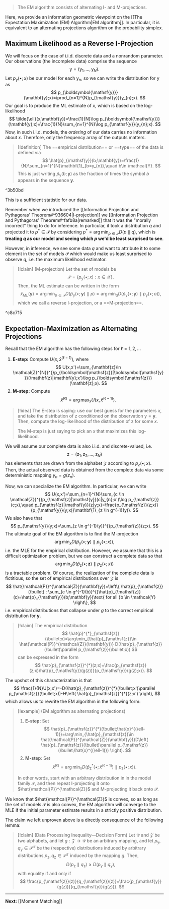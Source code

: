 > The EM algorithm consists of alternating I- and M-projections.

Here, we provide an information geometric viewpoint on the [[The Expectation Maximization (EM) Algorithm|EM algorithm]]. In particular, it is equivalent to an alternating projections algorithm on the probability simplex.

## Maximum Likelihood as a Reverse I-Projection

We will focus on the case of i.i.d. discrete data and a nonrandom parameter. Our observations (the incomplete data) comprise the sequence
$$
\boldsymbol{\mathsf{y}}=(\mathsf{y}_{1},\dots,\mathsf{y}_{N}).
$$
Let $p_{\mathsf{y}}(\bullet;x)$ be our model for each $\mathsf{y}_{n}$, so we can write the distribution for $\boldsymbol{\mathsf{y}}$ as
$$
p_{\boldsymbol{\mathsf{y}}}(\mathbf{y};x)=\prod_{n=1}^{N}p_{\mathsf{y}}(y_{n};x).
$$
Our goal is to produce the ML estimate of $x$, which is based on the log-likelihood
$$
\tilde{\ell}(x;\mathbf{y})=\frac{1}{N}\log p_{\boldsymbol{\mathsf{y}}}(\mathbf{y};x)=\frac{1}{N}\sum_{n=1}^{N}\log p_{\mathsf{y}}(y_{n};x).
$$
Now, in such i.i.d. models, the *ordering* of our data carries no information about $x$. Therefore, only the frequency array of the outputs matters.

> [!definition]
> The ==empirical distribution== or ==type== of the data is defined via
> $$
> \hat{p}_{\mathsf{y}}(b;\mathbf{y})=\frac{1}{N}\sum_{n=1}^{N}\mathbf{1}_{b=y_{n}},\quad b\in \mathcal{Y}.
> $$
> This is just writing $\hat{p}_{\boldsymbol{\mathsf{y}}}(b;\mathbf{y})$ as the fraction of times the symbol $b$ appears in the sequence $\mathbf{y}$.

^3b50bd

This is a sufficient statistic for our data.

Remember when we introduced the [[Information Projection and Pythagoras' Theorem#^936604|I-projection]] we [[Information Projection and Pythagoras' Theorem#^fafb8a|remarked]] that it was the "morally incorrect" thing to do for inference. In particular, it took a distribution $q$ and projected it to $p^{*}\in \mathcal{P}$ by considering $p^{*}=\arg\min_{p \in \mathcal{P}}D(p\parallel q)$, which is **treating $q$ as our model and seeing which $p$ we'd be least surprised to see**.

However, in inference, we see some data $q$ and want to attribute it to some element in the set of models $\mathcal{P}$ which would make us least surprised to observe $q$, i.e. the maximum likelihood estimator.

> [!claim] (M-projection)
> Let the set of models be
> $$
> \mathcal{P}=\{ p_{\mathsf{y}}(\bullet;x) : x \in \mathcal{X} \}.
> $$
> Then, the ML estimate can be written in the form
> $$
> \hat{x}_{ML}(\mathbf{y})=\arg\min_{p \in \mathcal{P}}D(\hat{p}_{\mathsf{y}}(\bullet;\mathbf{y})\parallel p)=\arg\min_{a}D(\hat{p}_{\mathsf{y}}(\bullet;\mathbf{y})\parallel p_{\mathsf{y}}(\bullet;a)),
> $$
> which we call a reverse I-projection, or a ==M-projection==.

^c8c715

## Expectation-Maximization as Alternating Projections

Recall that the EM algorithm has the following steps for $\ell=1,2,\dots$

1. **E-step:** Compute $U(x,\hat{x}^{(\ell-1)})$, where
$$
U(x,x')=\sum_{\mathbf{z}\in \mathcal{Z}^{N}}^{}p_{\boldsymbol{\mathsf{z}}|\boldsymbol{\mathsf{y}}}(\mathbf{z}|\mathbf{y};x')\log p_{\boldsymbol{\mathsf{z}}}(\mathbf{z};x).
$$
2. **M-step:** Compute
$$
\hat{x}^{(\ell)}=\arg\max_{x}U(x,\hat{x}^{(\ell-1)}).
$$
> [!idea]
> The E-step is saying: use our best guess for the parameters $x$, and take the distribution of $\boldsymbol{\mathsf{z}}$ conditioned on the observation $\boldsymbol{\mathsf{y}}=\mathbf{y}$. Then, compute the log-likelihood of the distribution of $\boldsymbol{\mathsf{z}}$ for some $x$.
> 
> The M-step is just saying to pick an $x$ that maximizes this log-likelihood. 

We will assume our complete data is also i.i.d. and discrete-valued, i.e.
$$
\boldsymbol{\mathsf{z}}=(\mathsf{z}_{1},\mathsf{z}_{2},\dots,\mathsf{z}_{N})
$$
has elements that are drawn from the alphabet $\mathcal{Z}$ according to $p_{\mathsf{z}}(\bullet;x)$. Then, the actual observed data is obtained from the complete data via some deterministic mapping $y_{n}=g(z_{n})$.

Now, we can specialize the EM algorithm. In particular, we can write
$$
U(x,x')=\sum_{n=1}^{N}\sum_{c \in \mathcal{Z}}^{}p_{\mathsf{z}|\mathsf{y}}(c|y_{n};x')\log p_{\mathsf{z}}(c;x),\quad p_{\mathsf{z}|\mathsf{y}}(z|y;x)=\frac{p_{\mathsf{z}}(z;x)}{p_{\mathsf{y}}(y;x)}\mathbf{1}_{z \in g^{-1}(y)}.
$$
We also have that
$$
p_{\mathsf{y}}(y;x)=\sum_{z \in g^{-1}(y)}^{}p_{\mathsf{z}}(z;x).
$$
The ultimate goal of the EM algorithm is to find the M-projection
$$
\arg\min_{x}D(\hat{p}_{\mathsf{y}}(\bullet;\mathbf{y})\parallel p_{\mathsf{y}}(\bullet;x)),
$$
i.e. the MLE for the empirical distribution. However, we assume that this is a difficult optimization problem, but we can construct a complete data so that
$$
\arg\min_{x}D(\hat{p}_{\mathsf{z}}(\bullet;\mathbf{z})\parallel p_{\mathsf{z}}(\bullet;x))
$$
is a tractable problem. Of course, the realization of the complete data is fictitious, so the set of empirical distributions over $\mathcal{Z}$ is
$$
\hat{\mathcal{P}}^{\mathcal{Z}}(\mathbf{y})=\left\{ \hat{p}_{\mathsf{z}}(\bullet) : \sum_{c \in g^{-1}(b)}^{}\hat{p}_{\mathsf{z}}(c)=\hat{p}_{\mathsf{y}}(b;\mathbf{y})\text{ for all }b \in \mathcal{Y} \right\}, 
$$
i.e. empirical distributions that collapse under $g$ to the correct empirical distribution for $\mathbf{y}$.

> [!claim]
> The empirical distribution
> $$
> \hat{p}^{*}_{\mathsf{z}}(\bullet;x)=\arg\min_{\hat{p}_{\mathsf{z}}\in \hat{\mathcal{P}}^{\mathcal{Z}}(\mathbf{y})} D(\hat{p}_{\mathsf{z}}(\bullet)\parallel p_{\mathsf{z}}(\bullet;x))
> $$
> can be expressed in the form
> $$
> \hat{p}_{\mathsf{z}}^{*}(z;x)=\frac{p_{\mathsf{z}}(z;x)\hat{p}_{\mathsf{y}}(g(z))}{p_{\mathsf{y}}(g(z);x)}.
> $$

The upshot of this characterization is that
$$
\frac{1}{N}U(x,x')=-D(\hat{p}_{\mathsf{z}}^{*}(\bullet;x')\parallel p_{\mathsf{z}}(\bullet;x))-H\left( \hat{p}_{\mathsf{z}}^{*}(z;x') \right), 
$$
which allows us to rewrite the EM algorithm in the following form:

> [!example] (EM algorithm as alternating projections)
> 1. **E-step:** Set
> $$
> \hat{p}_{\mathsf{z}}^{*}(\bullet;\hat{x}^{(\ell-1)})=\arg\min_{\hat{p}_{\mathsf{z}}\in \hat{\mathcal{P}}^{\mathcal{Z}}(\mathbf{y})}D\left( \hat{p}_{\mathsf{z}}(\bullet)\parallel p_{\mathsf{z}}(\bullet;\hat{x}^{(\ell-1)}) \right).
> $$
> 2. **M-step**: Set
> $$
> \hat{x}^{(\ell)}=\arg\min_{x}D\left( \hat{p}_{\mathsf{z}}^{*}(\bullet;\hat{x}^{(\ell-1)})\parallel p_{\mathsf{z}}(\bullet;x) \right).
> $$
> 
> In other words, start with an arbitrary distribution in in the model family $\mathcal{P}$, and then repeat I-projecting it onto $\hat{\mathcal{P}}^{\mathcal{Z}}$ and M-projecting it back onto $\mathcal{P}$.

We know that $\hat{\mathcal{P}}^{\mathcal{Z}}$ is convex, so as long as the set of models $\mathcal{P}$ is also convex, the EM algorithm will converge to the MLE if the initial parameter estimate results in a strictly positive distribution.

The claim we left unproven above is a directly consequence of the following lemma:

> [!claim] (Data Processing Inequality—Decision Form)
> Let $\mathcal{Y}$ and $\mathcal{Z}$ be two alphabets, and let $g:\mathcal{Z}\to \mathcal{Y}$ be an arbitrary mapping, and let $p_{\mathsf{y}},q_{\mathsf{y}}\in \mathcal{P}^{\mathcal{Y}}$ be the (respective) distributions induced by arbitrary distributions $p_{\mathsf{z}},q_{\mathsf{z}}\in \mathcal{P}^{\mathcal{Z}}$ induced by the mapping $g$. Then,
> $$
> D(p_{\mathsf{z}}\parallel q_{\mathsf{z}})\geq D(p_{\mathsf{y}}\parallel q_{\mathsf{y}}),
> $$
> with equality if and only if
> $$
> \frac{p_{\mathsf{z}}(z)}{q_{\mathsf{z}}(z)}=\frac{p_{\mathsf{y}}(g(z))}{q_{\mathsf{y}}(g(z))}.
> $$

---

**Next:** [[Moment Matching]]

